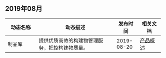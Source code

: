 ## 2019年08月
<table >
<thead>
<tr>
<th width="20%">动态名称</th>
<th width="50%">动态描述</th>
 <th width="15%">发布时间</th>  
<th width="15%">相关文档</th>
</tr>
</thead>
<tbody><tr>
<td>制品库</td>
<td >提供优质高效的构建物管理服务，把控构建物质量。</td>
 <td>2019-08-20</td> 
<td><a href="https://cloud.tencent.com/document/product/1116/36612">产品概述</a></td>
</tr>
</tbody></table>
